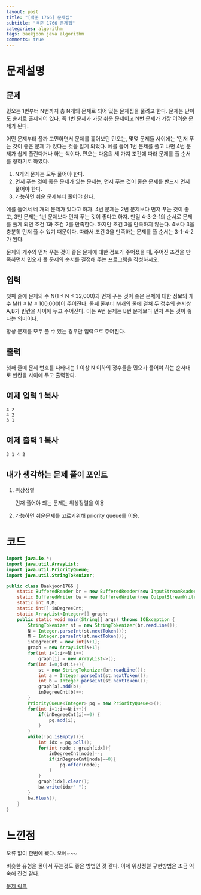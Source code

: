 ```yaml
---
layout: post
title: "[백준 1766] 문제집"
subtitle: "백준 1766 문제집"
categories: algorithm
tags: baekjoon java algorithm 
comments: true
---
```


# 문제설명

## 문제

민오는 1번부터 N번까지 총 N개의 문제로 되어 있는 문제집을 풀려고 한다. 문제는 난이도 순서로 출제되어 있다. 즉 1번 문제가 가장 쉬운 문제이고 N번 문제가 가장 어려운 문제가 된다.

어떤 문제부터 풀까 고민하면서 문제를 훑어보던 민오는, 몇몇 문제들 사이에는 '먼저 푸는 것이 좋은 문제'가 있다는 것을 알게 되었다. 예를 들어 1번 문제를 풀고 나면 4번 문제가 쉽게 풀린다거나 하는 식이다. 민오는 다음의 세 가지 조건에 따라 문제를 풀 순서를 정하기로 하였다.

1. N개의 문제는 모두 풀어야 한다.
2. 먼저 푸는 것이 좋은 문제가 있는 문제는, 먼저 푸는 것이 좋은 문제를 반드시 먼저 풀어야 한다.
3. 가능하면 쉬운 문제부터 풀어야 한다.

예를 들어서 네 개의 문제가 있다고 하자. 4번 문제는 2번 문제보다 먼저 푸는 것이 좋고, 3번 문제는 1번 문제보다 먼저 푸는 것이 좋다고 하자. 만일 4-3-2-1의 순서로 문제를 풀게 되면 조건 1과 조건 2를 만족한다. 하지만 조건 3을 만족하지 않는다. 4보다 3을 충분히 먼저 풀 수 있기 때문이다. 따라서 조건 3을 만족하는 문제를 풀 순서는 3-1-4-2가 된다.

문제의 개수와 먼저 푸는 것이 좋은 문제에 대한 정보가 주어졌을 때, 주어진 조건을 만족하면서 민오가 풀 문제의 순서를 결정해 주는 프로그램을 작성하시오.

## 입력

첫째 줄에 문제의 수 N(1 ≤ N ≤ 32,000)과 먼저 푸는 것이 좋은 문제에 대한 정보의 개수 M(1 ≤ M ≤ 100,000)이 주어진다. 둘째 줄부터 M개의 줄에 걸쳐 두 정수의 순서쌍 A,B가 빈칸을 사이에 두고 주어진다. 이는 A번 문제는 B번 문제보다 먼저 푸는 것이 좋다는 의미이다.

항상 문제를 모두 풀 수 있는 경우만 입력으로 주어진다.

## 출력

첫째 줄에 문제 번호를 나타내는 1 이상 N 이하의 정수들을 민오가 풀어야 하는 순서대로 빈칸을 사이에 두고 출력한다.

## 예제 입력 1 복사

```
4 2
4 2
3 1
```

## 예제 출력 1 복사

```
3 1 4 2
```

## 내가 생각하는 문제 풀이 포인트

1. 위상정렬

   먼저 풀어야 되는 문제는 위상정렬을 이용

2. 가능하면 쉬운문제를 고르기위해 priority queue를 이용.

# 코드

~~~java
import java.io.*;
import java.util.ArrayList;
import java.util.PriorityQueue;
import java.util.StringTokenizer;

public class Baekjoon1766 {
    static BufferedReader br = new BufferedReader(new InputStreamReader(System.in));
    static BufferedWriter bw = new BufferedWriter(new OutputStreamWriter(System.out));
    static int N,M;
    static int[] inDegreeCnt;
    static ArrayList<Integer>[] graph;
    public static void main(String[] args) throws IOException {
        StringTokenizer st = new StringTokenizer(br.readLine());
        N = Integer.parseInt(st.nextToken());
        M = Integer.parseInt(st.nextToken());
        inDegreeCnt = new int[N+1];
        graph = new ArrayList[N+1];
        for(int i=1;i<=N;i++)
            graph[i] = new ArrayList<>();
        for(int i=0;i<M;i++){
            st = new StringTokenizer(br.readLine());
            int a = Integer.parseInt(st.nextToken());
            int b = Integer.parseInt(st.nextToken());
            graph[a].add(b);
            inDegreeCnt[b]++;
        }
        PriorityQueue<Integer> pq = new PriorityQueue<>();
        for(int i=1;i<=N;i++){
            if(inDegreeCnt[i]==0) {
                pq.add(i);
            }
        }
        while(!pq.isEmpty()){
            int idx = pq.poll();
            for(int node : graph[idx]){
                inDegreeCnt[node]--;
                if(inDegreeCnt[node]==0){
                    pq.offer(node);
                }
            }
            graph[idx].clear();
            bw.write(idx+" ");
        }
        bw.flush();
    }
}

~~~



# 느낀점

오류 없이 한번에 됐다. 오예~~~

 비슷한 유형을 몰아서 푸는것도 좋은 방법인 것 같다. 이제 위상정렬 구현방법은 조금 익숙해 진것 같다.



[문제 링크](https://www.acmicpc.net/problem/1766)

